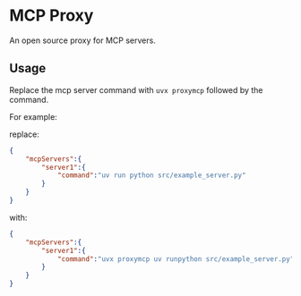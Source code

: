 # MCP Proxy

An open source proxy for MCP servers.

## Usage

Replace the mcp server command with `uvx proxymcp` followed by the command.

For example:

replace:

```json
{
    "mcpServers":{
        "server1":{
            "command":"uv run python src/example_server.py"
        }
    }
}
```

with:

```json
{
    "mcpServers":{
        "server1":{
            "command":"uvx proxymcp uv runpython src/example_server.py"
        }
    }
}
```

